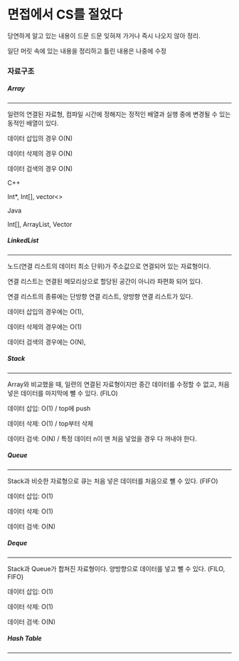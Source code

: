 # 면접에서 CS를 절었다



당연하게 알고 있는 내용이 드문 드문 잊혀져 가거나 즉시 나오지 않아 정리.

일단 머릿 속에 있는 내용을 정리하고 틀린 내용은 나중에 수정



### 자료구조

##### Array

---

일련의 연결된 자료형, 컴파일 시간에 정해지는 정적인 배열과 실행 중에 변경될 수 있는 동적인 배열이 있다.



데이터 삽입의 경우 O(N)

데이터 삭제의 경우 O(N)

데이터 검색의 경우 O(N)



C++

Int*, Int[], vector<>

Java

Int[], ArrayList, Vector



##### LinkedList

---

노드(연결 리스트의 데이터 최소 단위)가 주소값으로 연결되어 있는 자료형이다.

연결 리스트는 연결된 메모리상으로 할당된 공간이 아니라 파편화 되어 있다.

연결 리스트의 종류에는 단방향 연결 리스트, 양방향 연결 리스트가 있다.



데이터 삽입의 경우에는 O(1),

데이터 삭제의 경우에는 O(1)

데이터 검색의 경우에는 O(N),



##### Stack

---

Array와 비교했을 때, 일련의 연결된 자료형이지만 중간 데이터를 수정할 수 없고, 처음 넣은 데이터를 마지막에 뺄 수 있다. (FILO)



데이터 삽입: O(1) / top에 push

데이터 삭제: O(1) / top부터 삭제

데이터 검색: O(N) / 특정 데이터 n이 맨 처음 넣었을 경우 다 꺼내야 한다.



##### Queue

---

Stack과 비슷한 자료형으로 큐는 처음 넣은 데이터를 처음으로 뺼 수 있다. (FIFO)



데이터 삽입: O(1)

데이터 삭제: O(1)

데이터 검색: O(N)



##### Deque

---

Stack과 Queue가 합쳐진 자료형이다. 양방향으로 데이터를 넣고 뺄 수 있다. (FILO, FIFO)



데이터 삽입: O(1)

데이터 삭제: O(1)

데이터 검색: O(N)



##### Hash Table

---

